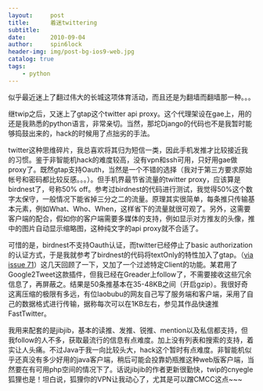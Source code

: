 ```yaml
---
layout:     post
title:      着迷twittering
subtitle:   
date:       2010-09-04
author:     spin6lock
header-img: img/post-bg-ios9-web.jpg
catalog: true
tags:
    - python
---
```

似乎最近迷上了翻过伟大的长城这项体育活动，而且还是为翻墙而翻墙那一种。。。

继twip之后，又迷上了gtap这个twitter api proxy。这个代理架设在gae上，用的还是我熟悉的python语言，非常亲切。当然，那坨Django的代码也不是我暂时能够捣鼓出来的，hack的时候用了点拙劣的手法。

twitter这种思维碎片，我总喜欢将其归为短信一类，因此手机发推才比较接近我的习惯。鉴于非智能机hack的难度较高，没有vpn和ssh可用，只好用gae做proxy了。既然gtap支持Oauth，当然是一个不错的选择（我对于第三方要求原始帐号和密码都比较反感。。。）。但手机界最节省流量的twitter proxy，应该算是birdnest了，号称50% off。参考过birdnest的代码进行测试，我觉得50%这个数字太保守，一般情况下能省掉三分之二的流量。原理其实很简单，每条推只传输基本元素，例如What、Who、When，这样省下的流量就很可观了。另外，这需要客户端的配合，假如你的客户端需要多媒体的支持，例如显示对方推友的头像，推中的图片自动显示缩略图，这种纯文字的api proxy就不合适了。

可惜的是，birdnest不支持Oauth认证，而twitter已经停止了basic authorization的认证方式，于是我就参考了birdnest的代码将textOnly的特性加入了gtap。（[via issue 71](http://code.google.com/p/gtap/issues/detail?id=71)）这几天回顾了一下，又加了一个过滤特定Client的功能。某君用了Google2Tweet这款插件，但我已经在Greader上follow了，不需要接收这些冗余信息了，再屏蔽之。结果是50条推基本在35-48KB之间（开启gzip）。我很好奇这离压缩的极限有多远，有位laobubu的网友自己写了服务端和客户端，采用了自己的数据格式进行传输，据称每次可以在1KB左右，参见其作品快速推FastTwitter。

我用来配套的是jibjib，基本的读推、发推、锐推、mention以及私信都支持，但我follow的人不多，获取最流行的信息有点难度。加上没有列表和搜索的支持，着实让人头痛。不过Java于我一向比较头大，hack这个暂时有点难度。非智能机似乎还真没有多少好用的java客户端，稍后可能会投靠奶瓶推这种web版客户端，当然要在有可用php空间的情况下了。话说jibjib的作者更新很勤快，twip的cnyegle狐狸也是！坦白说，狐狸你的VPN让我动心了，尤其是可以蹭CMCC这点~~~
